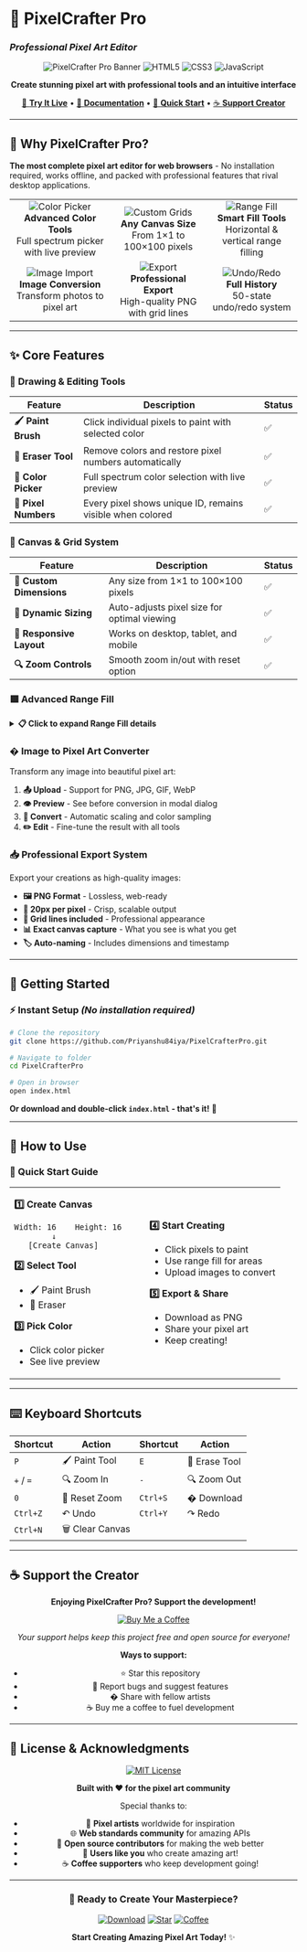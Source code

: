 # 🎨 PixelCrafter Pro
### *Professional Pixel Art Editor*

<div align="center">

![PixelCrafter Pro Banner](https://img.shields.io/badge/PixelCrafter-Pro-6366f1?style=for-the-badge&logo=paih&logoColor=white)
![HTML5](https://img.shields.io/badge/HTML5-E34F26?style=for-the-badge&logo=html5&logoColor=white)
![CSS3](https://img.shields.io/badge/CSS3-1572B6?style=for-the-badge&logo=css3&logoColor=white)
![JavaScript](https://img.shields.io/badge/JavaScript-F7DF1E?style=for-the-badge&logo=javascript&logoColor=black)

**Create stunning pixel art with professional tools and an intuitive interface**

[🚀 **Try It Live**](#getting-started) • [📖 **Documentation**](#features) • [🎯 **Quick Start**](#how-to-use) • [☕ **Support Creator**](https://coff.ee/priyanshu6o)

</div>

---

## 🌟 **Why PixelCrafter Pro?**

**The most complete pixel art editor for web browsers** - No installation required, works offline, and packed with professional features that rival desktop applications.

<table>
<tr>
<td align="center">
<img src="https://img.shields.io/badge/🎨-Color%20Picker-blue?style=flat-square" alt="Color Picker"/>
<br><strong>Advanced Color Tools</strong>
<br>Full spectrum picker with live preview
</td>
<td align="center">
<img src="https://img.shields.io/badge/📐-Custom%20Grids-green?style=flat-square" alt="Custom Grids"/>
<br><strong>Any Canvas Size</strong>
<br>From 1×1 to 100×100 pixels
</td>
<td align="center">
<img src="https://img.shields.io/badge/🟥-Range%20Fill-red?style=flat-square" alt="Range Fill"/>
<br><strong>Smart Fill Tools</strong>
<br>Horizontal & vertical range filling
</td>
</tr>
<tr>
<td align="center">
<img src="https://img.shields.io/badge/🖼️-Image%20Import-purple?style=flat-square" alt="Image Import"/>
<br><strong>Image Conversion</strong>
<br>Transform photos to pixel art
</td>
<td align="center">
<img src="https://img.shields.io/badge/📥-Export%20PNG-orange?style=flat-square" alt="Export"/>
<br><strong>Professional Export</strong>
<br>High-quality PNG with grid lines
</td>
<td align="center">
<img src="https://img.shields.io/badge/⚡-Undo%2FRedo-yellow?style=flat-square" alt="Undo/Redo"/>
<br><strong>Full History</strong>
<br>50-state undo/redo system
</td>
</tr>
</table>

---

## ✨ **Core Features**

### 🎨 **Drawing & Editing Tools**

| Feature | Description | Status |
|---------|-------------|--------|
| **🖌️ Paint Brush** | Click individual pixels to paint with selected color | ✅ |
| **🧹 Eraser Tool** | Remove colors and restore pixel numbers automatically | ✅ |
| **🎯 Color Picker** | Full spectrum color selection with live preview | ✅ |
| **🔢 Pixel Numbers** | Every pixel shows unique ID, remains visible when colored | ✅ |

### 📐 **Canvas & Grid System**

| Feature | Description | Status |
|---------|-------------|--------|
| **📏 Custom Dimensions** | Any size from 1×1 to 100×100 pixels | ✅ |
| **🔄 Dynamic Sizing** | Auto-adjusts pixel size for optimal viewing | ✅ |
| **📱 Responsive Layout** | Works on desktop, tablet, and mobile | ✅ |
| **🔍 Zoom Controls** | Smooth zoom in/out with reset option | ✅ |

### 🟥 **Advanced Range Fill**

<details>
<summary><strong>📋 Click to expand Range Fill details</strong></summary>

```
🎯 How Range Fill Works:
┌─────────────────────────────────┐
│  Start Pixel: 1    End Pixel: 8 │
│                                 │
│  Direction: ○ Horizontal        │
│            ○ Vertical          │
│                                 │
│  Result: [1][2][3][4]          │
│         [5][6][7][8]          │
└─────────────────────────────────┘
```

**Features:**
- 🎯 Precise pixel range selection (start → end)
- ↔️ Horizontal fill: Left to right, row by row
- ↕️ Vertical fill: Top to bottom, column by column
- ✨ Smooth fill animations
- 🎨 Uses currently selected color

</details>

### �️ **Image to Pixel Art Converter**

Transform any image into beautiful pixel art:

1. **📤 Upload** - Support for PNG, JPG, GIF, WebP
2. **👁️ Preview** - See before conversion in modal dialog
3. **🔄 Convert** - Automatic scaling and color sampling
4. **✏️ Edit** - Fine-tune the result with all tools

### 📥 **Professional Export System**

Export your creations as high-quality images:

- **🖼️ PNG Format** - Lossless, web-ready
- **📏 20px per pixel** - Crisp, scalable output
- **🔲 Grid lines included** - Professional appearance
- **📊 Exact canvas capture** - What you see is what you get
- **🏷️ Auto-naming** - Includes dimensions and timestamp

---

## 🚀 **Getting Started**

### **⚡ Instant Setup** *(No installation required)*

```bash
# Clone the repository
git clone https://github.com/Priyanshu84iya/PixelCrafterPro.git

# Navigate to folder
cd PixelCrafterPro

# Open in browser
open index.html
```

**Or download and double-click `index.html` - that's it!** 🎉

---

## 🎯 **How to Use**

### **🏁 Quick Start Guide**

<table>
<tr>
<td width="50%">

**1️⃣ Create Canvas**
```
Width: 16    Height: 16
        ↓
   [Create Canvas]
```

**2️⃣ Select Tool**
- 🖌️ Paint Brush  
- 🧹 Eraser

**3️⃣ Pick Color**
- Click color picker
- See live preview

</td>
<td width="50%">

**4️⃣ Start Creating**
- Click pixels to paint
- Use range fill for areas
- Upload images to convert

**5️⃣ Export & Share**
- Download as PNG
- Share your pixel art
- Keep creating!

</td>
</tr>
</table>

---

## ⌨️ **Keyboard Shortcuts**

<div align="center">

| Shortcut | Action | Shortcut | Action |
|----------|--------|----------|--------|
| `P` | 🖌️ Paint Tool | `E` | 🧹 Erase Tool |
| `+` / `=` | 🔍 Zoom In | `-` | 🔍 Zoom Out |
| `0` | 🎯 Reset Zoom | `Ctrl+S` | � Download |
| `Ctrl+Z` | ↶ Undo | `Ctrl+Y` | ↷ Redo |
| `Ctrl+N` | 🗑️ Clear Canvas | | |

</div>

---

## ☕ **Support the Creator**

<div align="center">

**Enjoying PixelCrafter Pro? Support the development!**

[![Buy Me a Coffee](https://img.shields.io/badge/☕-Buy%20Me%20a%20Coffee-ff6b6b?style=for-the-badge&logo=coffee&logoColor=white)](https://coff.ee/priyanshu6o)

*Your support helps keep this project free and open source for everyone!*

**Ways to support:**
- ⭐ Star this repository
- 🐛 Report bugs and suggest features  
- � Share with fellow artists
- ☕ Buy me a coffee to fuel development

</div>

---

## 📄 **License & Acknowledgments**

<div align="center">

[![MIT License](https://img.shields.io/badge/License-MIT-yellow.svg?style=for-the-badge)](https://opensource.org/licenses/MIT)

**Built with ❤️ for the pixel art community**

Special thanks to:
- 🎨 **Pixel artists** worldwide for inspiration
- 🌐 **Web standards community** for amazing APIs
- 🚀 **Open source contributors** for making the web better
- 👥 **Users like you** who create amazing art!
- ☕ **Coffee supporters** who keep development going!

---

### **🎨 Ready to Create Your Masterpiece?**

[![Download](https://img.shields.io/badge/📥%20Download-PixelCrafter%20Pro-6366f1?style=for-the-badge&logo=download)](https://github.com/Priyanshu84iya/PixelCrafterPro/archive/main.zip)
[![Star](https://img.shields.io/badge/⭐%20Star-This%20Repo-gold?style=for-the-badge&logo=github)](https://github.com/Priyanshu84iya/PixelCrafterPro)
[![Coffee](https://img.shields.io/badge/☕%20Coffee-Support%20Creator-ff6b6b?style=for-the-badge&logo=coffee)](https://coff.ee/priyanshu6o)

**Start Creating Amazing Pixel Art Today!** ✨

</div>
